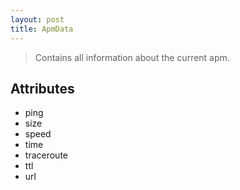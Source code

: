 ```yaml
---
layout: post
title: ApmData
---
```


> Contains all information about the current apm.

Attributes
----------

- ping
- size
- speed
- time
- traceroute
- ttl
- url
